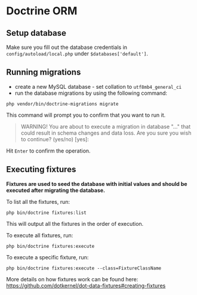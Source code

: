 # Doctrine ORM

## Setup database

Make sure you fill out the database credentials in `config/autoload/local.php` under `$databases['default']`.

## Running migrations

* create a new MySQL database - set collation to `utf8mb4_general_ci`
* run the database migrations by using the following command:

```shell
php vendor/bin/doctrine-migrations migrate
```

This command will prompt you to confirm that you want to run it.

> WARNING! You are about to execute a migration in database "..." that could result in schema changes and data loss. Are you sure you wish to continue? (yes/no) [yes]:

Hit `Enter` to confirm the operation.

## Executing fixtures

**Fixtures are used to seed the database with initial values and should be executed after migrating the database.**

To list all the fixtures, run:

```shell
php bin/doctrine fixtures:list
```

This will output all the fixtures in the order of execution.

To execute all fixtures, run:

```shell
php bin/doctrine fixtures:execute
```

To execute a specific fixture, run:

```shell
php bin/doctrine fixtures:execute --class=FixtureClassName
```

More details on how fixtures work can be found here: https://github.com/dotkernel/dot-data-fixtures#creating-fixtures
